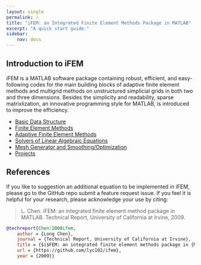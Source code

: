 ```yaml
---
layout: single
permalink: /
title: "iFEM: an Integrated Finite Element Methods Package in MATLAB"
excerpt: "A quick start guide."
sidebar:
    nav: docs
---
```


## Introduction to iFEM
*i*FEM is a MATLAB software package containing robust, efficient, and easy-following codes 
for the main building blocks of adaptive finite element methods and multigrid methods 
on unstructured simplicial grids in both two and three dimensions. Besides the simplicity and readability, sparse matrixlization, an innovative programming style for MATLAB, is introduced to improve the efficiency.

- [Basic Data Structure](./mesh/meshdoc.ipynb)
- [Finite Element Methods](./fem/femcontent.ipynb)
- [Adaptive Finite Element Methods](./afem/afemdoc.ipynb)
- [Solvers of Linear Algebraic Equations](./solver/solverintroduction.ipynb)
- [Mesh Generator and Smoothing/Optimization](./mesh/meshoptdoc.ipynb)
- [Projects](./project/projectcontent.ipynb)

## References

If you like to suggestion an additional equation to be implemented in iFEM, please go to the GitHub repo submit a feature request issue. If you feel it is helpful for your research, please acknowledge your use by citing:

> L. Chen. iFEM: an integrated finite element method package in MATLAB. Technical Report, University of California at Irvine, 2009.

```bibtex
@techreport{Chen:2008ifem,
	author = {Long Chen},
	journal = {Technical Report, University of California at Irvine},
	title = {$i$FEM: an integrated finite element methods package in {MATLAB}},
	url = {https://github.com/lyc102/ifem},
	year = {2009}}
```